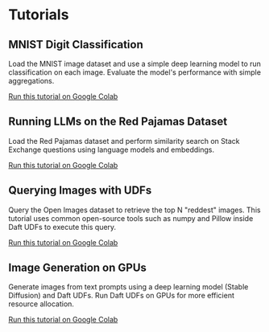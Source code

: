 # Tutorials

## MNIST Digit Classification

Load the MNIST image dataset and use a simple deep learning model to run classification on each image. Evaluate the model's performance with simple aggregations.

[Run this tutorial on Google Colab](https://colab.research.google.com/github/Eventual-Inc/Daft/blob/main/tutorials/mnist.ipynb)


## Running LLMs on the Red Pajamas Dataset

Load the Red Pajamas dataset and perform similarity search on Stack Exchange questions using language models and embeddings.

[Run this tutorial on Google Colab](https://colab.research.google.com/github/Eventual-Inc/Daft/blob/main/tutorials/embeddings/daft_tutorial_embeddings_stackexchange.ipynb)

## Querying Images with UDFs

Query the Open Images dataset to retrieve the top N "reddest" images. This tutorial uses common open-source tools such as numpy and Pillow inside Daft UDFs to execute this query.

[Run this tutorial on Google Colab](https://colab.research.google.com/github/Eventual-Inc/Daft/blob/main/tutorials/image_querying/top_n_red_color.ipynb)

## Image Generation on GPUs

Generate images from text prompts using a deep learning model (Stable Diffusion) and Daft UDFs. Run Daft UDFs on GPUs for more efficient resource allocation.

[Run this tutorial on Google Colab](https://colab.research.google.com/github/Eventual-Inc/Daft/blob/main/tutorials/text_to_image/text_to_image_generation.ipynb)


<!-- .. These can't be run because DeltaLake can't be accessed in anonymous mode from Google Colab
.. ML model batch inference/training on a Data Catalog
.. ---------------------------------------------------

.. Run ML models or train them on data in your data catalog (e.g. Apache Iceberg, DeltaLake or Hudi)

.. 1. `Local batch inference <https://colab.research.google.com/github/Eventual-Inc/Daft/blob/main/tutorials/delta_lake/1-local-image-batch-inference.ipynb>`__
.. 1. `Distributed batch inference <https://colab.research.google.com/github/Eventual-Inc/Daft/blob/main/tutorials/delta_lake/2-distributed-batch-inferece.ipynb>`__
.. 1. `Single-node Pytorch model training <https://colab.research.google.com/github/Eventual-Inc/Daft/blob/main/tutorials/delta_lake/3-pytorch-ray-single-node-training.ipynb>`__



.. Other ideas:
.. Scaling up in the cloud with Ray **[Coming Soon]**
.. Building a HTTP service **[Coming Soon]**
.. Interacting with external services to build a data annotation pipeline **[Coming Soon]**
.. Data preparation for ML model training **[Coming Soon]** -->
